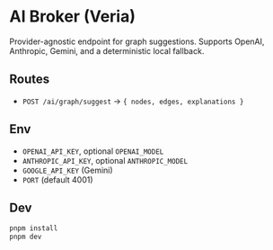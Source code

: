 # AI Broker (Veria)

Provider-agnostic endpoint for graph suggestions. Supports OpenAI, Anthropic,
Gemini, and a deterministic local fallback.

## Routes
- `POST /ai/graph/suggest` → `{ nodes, edges, explanations }`

## Env
- `OPENAI_API_KEY`, optional `OPENAI_MODEL`
- `ANTHROPIC_API_KEY`, optional `ANTHROPIC_MODEL`
- `GOOGLE_API_KEY` (Gemini)
- `PORT` (default 4001)

## Dev
```bash
pnpm install
pnpm dev
```

